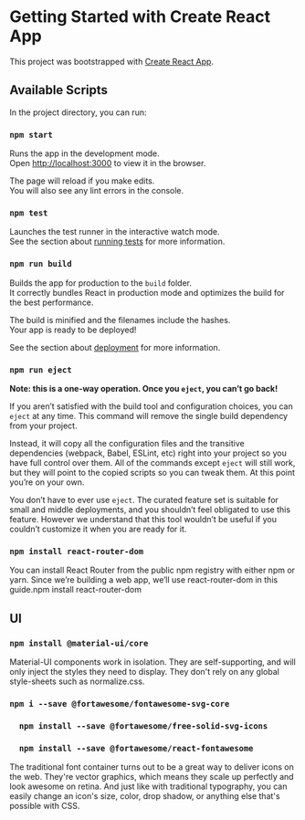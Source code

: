 # Getting Started with Create React App

This project was bootstrapped with [Create React App](https://github.com/facebook/create-react-app).

## Available Scripts

In the project directory, you can run:

### `npm start`

Runs the app in the development mode.\
Open [http://localhost:3000](http://localhost:3000) to view it in the browser.

The page will reload if you make edits.\
You will also see any lint errors in the console.

### `npm test`

Launches the test runner in the interactive watch mode.\
See the section about [running tests](https://facebook.github.io/create-react-app/docs/running-tests) for more information.

### `npm run build`

Builds the app for production to the `build` folder.\
It correctly bundles React in production mode and optimizes the build for the best performance.

The build is minified and the filenames include the hashes.\
Your app is ready to be deployed!

See the section about [deployment](https://facebook.github.io/create-react-app/docs/deployment) for more information.

### `npm run eject`

**Note: this is a one-way operation. Once you `eject`, you can’t go back!**

If you aren’t satisfied with the build tool and configuration choices, you can `eject` at any time. This command will remove the single build dependency from your project.

Instead, it will copy all the configuration files and the transitive dependencies (webpack, Babel, ESLint, etc) right into your project so you have full control over them. All of the commands except `eject` will still work, but they will point to the copied scripts so you can tweak them. At this point you’re on your own.

You don’t have to ever use `eject`. The curated feature set is suitable for small and middle deployments, and you shouldn’t feel obligated to use this feature. However we understand that this tool wouldn’t be useful if you couldn’t customize it when you are ready for it.

### `npm install react-router-dom`
You can install React Router from the public npm registry with either npm or yarn. Since we’re building a web app, we’ll use react-router-dom in this guide.npm install react-router-dom

## UI

### `npm install @material-ui/core`
Material-UI components work in isolation. They are self-supporting, and will only inject the styles they need to display. They don't rely on any global style-sheets such as normalize.css.

### `npm i --save @fortawesome/fontawesome-svg-core`
### `  npm install --save @fortawesome/free-solid-svg-icons`
### `  npm install --save @fortawesome/react-fontawesome`
The traditional font container turns out to be a great way to deliver icons on the web. They're vector graphics, which means they scale up perfectly and look awesome on retina. And just like with traditional typography, you can easily change an icon's size, color, drop shadow, or anything else that's possible with CSS.

